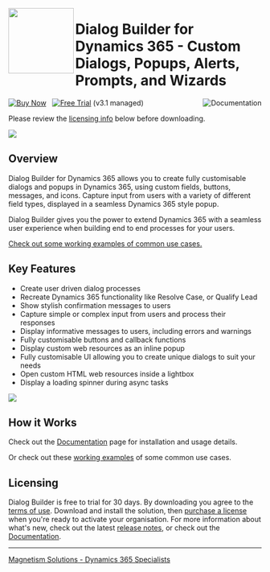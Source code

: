 [<img width="130px" align="left" src="https://user-images.githubusercontent.com/14048382/86500237-e4ad2600-bde3-11ea-909e-8602a7012b22.png"/>](https://github.com/PaulNieuwelaar/alertjs)

# Dialog Builder for Dynamics 365 - Custom Dialogs, Popups, Alerts, Prompts, and Wizards

[![Buy Now](https://user-images.githubusercontent.com/14048382/119300824-81570b80-bcb5-11eb-95ff-89dcd68729ad.png)](https://www.magnetismsolutions.com/our-products/alertjs-alert-popup-for-d365)&nbsp;&nbsp;
[![Free Trial](https://user-images.githubusercontent.com/14048382/119301666-f119c600-bcb6-11eb-9ee6-d88d3062fe82.png)](https://github.com/PaulNieuwelaar/alertjs/releases/download/v3.1/AlertJS_3_1_5_managed.zip) (v3.1 managed)
[<img alt="Documentation" align="right" src="https://user-images.githubusercontent.com/14048382/119301470-a5671c80-bcb6-11eb-92e1-2a34cb1833c3.png"/>](https://github.com/PaulNieuwelaar/alertjs/wiki/Documentation-v3.0)  


Please review the [licensing info](#licensing) below before downloading.


<a href="https://www.youtube.com/watch?v=SKz-ENHOqig" target="_blank"><img src="https://user-images.githubusercontent.com/14048382/115327836-bcac7900-a1e3-11eb-9bf2-f5e576763fc5.png" /></a>

## Overview

Dialog Builder for Dynamics 365 allows you to create fully customisable dialogs and popups in Dynamics 365, using custom fields, buttons, messages, and icons. Capture input from users with a variety of different field types, displayed in a seamless Dynamics 365 style popup.

Dialog Builder gives you the power to extend Dynamics 365 with a seamless user experience when building end to end processes for your users.

[Check out some working examples of common use cases.](https://paulnieuwelaar.github.io/alertjs/AlertJS/Sample/html/demo.html)

## Key Features

* Create user driven dialog processes
* Recreate Dynamics 365 functionality like Resolve Case, or Qualify Lead
* Show stylish confirmation messages to users
* Capture simple or complex input from users and process their responses
* Display informative messages to users, including errors and warnings
* Fully customisable buttons and callback functions
* Display custom web resources as an inline popup
* Fully customisable UI allowing you to create unique dialogs to suit your needs
* Open custom HTML web resources inside a lightbox
* Display a loading spinner during async tasks

![](https://user-images.githubusercontent.com/14048382/86217379-827dd680-bbd3-11ea-9b30-2f3a2262c619.png)

## How it Works
Check out the [Documentation](https://github.com/PaulNieuwelaar/alertjs/wiki/Documentation-v3.0) page for installation and usage details.

Or check out these [working examples](https://paulnieuwelaar.github.io/alertjs/AlertJS/Sample/html/demo.html) of some common use cases.

## Licensing

Dialog Builder is free to trial for 30 days. By downloading you agree to the [terms of use](https://github.com/PaulNieuwelaar/alertjs/blob/master/license.md). Download and install the solution, then [purchase a license](https://www.magnetismsolutions.com/our-products/alertjs-alert-popup-for-d365) when you're ready to activate your organisation.
For more information about what's new, check out the latest [release notes](https://github.com/PaulNieuwelaar/alertjs/releases), or check out the [Documentation](https://github.com/PaulNieuwelaar/alertjs/wiki/Documentation-v3.0).

---

[Magnetism Solutions - Dynamics 365 Specialists](http://www.magnetismsolutions.com)  

